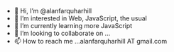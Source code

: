 - 👋 Hi, I’m @alanfarquharhill
- 👀 I’m interested in Web, JavaScript, the usual
- 🌱 I’m currently learning more JavaScript
- 💞️ I’m looking to collaborate on ...
- 📫 How to reach me ...alanfarquharhill AT gmail.com

<!---
alanfarquharhill/alanfarquharhill is a ✨ special ✨ repository because its `README.md` (this file) appears on your GitHub profile.
You can click the Preview link to take a look at your changes.
--->
